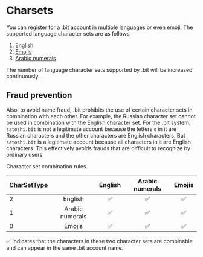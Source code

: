 # Charsets

You can register for a .bit account in multiple languages or even emoji. The supported language character sets are as follows.

1. [English](https://github.com/dotbitHQ/cell-data-generator/blob/master/data/char_set_en.txt)
2. [Emojis](https://github.com/dotbitHQ/cell-data-generator/blob/master/data/char_set_emoji.txt)
3. [Arabic numerals](https://github.com/dotbitHQ/cell-data-generator/blob/master/data/char_set_digit.txt)

The number of language character sets supported by .bit will be increased continuously.

## Fraud prevention

Also, to avoid name fraud, .bit prohibits the use of certain character sets in combination with each other. For example, the Russian character set cannot be used in combination with the English character set. For the .bit system, `satоshi.bit` is not a legitimate account because the letters `о` in it are Russian characters and the other characters are English characters. But `satоshi.bit` is a legitimate account because all characters in it are English characters. This effectively avoids frauds that are difficult to recognize by ordinary users.

Character set combination rules.

| [CharSetType](https://github.com/dotbitHQ/das-types/blob/3dbce2d972e1950ba0a558daa2abb896bbc2ffca/rust/src/constants.rs#L135)  |                 | English | Arabic numerals | Emojis  |
|:-------------------------------------------------------------------------------------------------------------------------------|:---------------:|:-------:|:---------------:|:-------:|
| 2                                                                                                                              |     English     |    ✅    |        ✅        |    ✅    |
| 1                                                                                                                              | Arabic numerals |    ✅    |        ✅        |    ✅    |
| 0                                                                                                                              |     Emojis      |    ✅    |        ✅        |    ✅    |

✅ Indicates that the characters in these two character sets are combinable and can appear in the same .bit account name.

